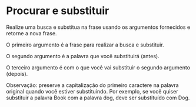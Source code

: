 # Procurar e substituir

Realize uma busca e substitua na frase usando os argumentos fornecidos e retorne a nova frase.

O primeiro argumento é a frase para realizar a busca e substituir.

O segundo argumento é a palavra que você substituirá (antes).

O terceiro argumento é com o que você vai substituir o segundo argumento (depois).

Observação: preserve a capitalização do primeiro caractere na palavra original quando você estiver substituindo. Por exemplo, se você quiser substituir a palavra Book com a palavra dog, deve ser substituído com Dog.

